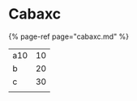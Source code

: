 # Cabaxc

{% page-ref page="cabaxc.md" %}

|  |  |
| :--- | :--- |
| a10 | 10 |
| b | 20 |
| c | 30 |
|  |  |



